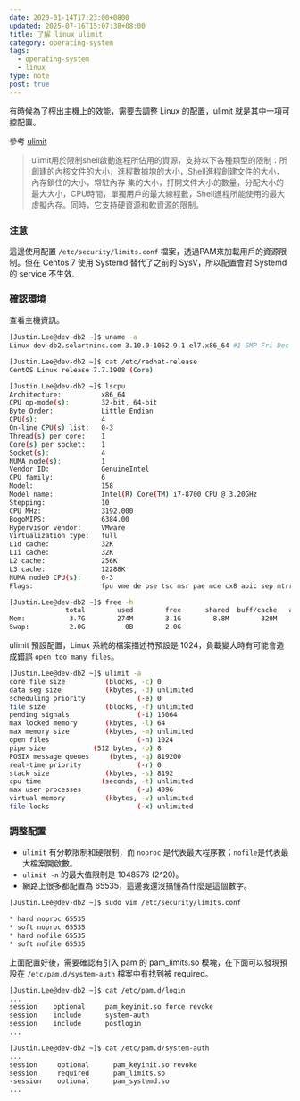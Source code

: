 ```yaml
---
date: 2020-01-14T17:23:00+0800
updated: 2025-07-16T15:07:38+08:00
title: 了解 linux ulimit
category: operating-system
tags:
  - operating-system
  - linux
type: note
post: true
---
```


有時候為了榨出主機上的效能，需要去調整 Linux 的配置，ulimit 就是其中一項可控配置。

<!--more-->

參考 [ulimit](https://man.linuxde.net/ulimit)

> ulimit用於限制shell啟動進程所佔用的資源，支持以下各種類型的限制：所創建的內核文件的大小，進程數據塊的大小，Shell進程創建文件的大小，內存鎖住的大小，常駐內存 集的大小，打開文件大小的數量，分配大小的最大大小，CPU時間，單獨用戶的最大線程數，Shell進程所能使用的最大虛擬內存。同時，它支持硬資源和軟資源的限制。

### 注意

這邊使用配置 `/etc/security/limits.conf` 檔案，透過PAM來加載用戶的資源限制。但在 Centos 7 使用 Systemd 替代了之前的 SysV，所以配置會對 Systemd 的 service 不生效.

### 確認環境

查看主機資訊。

```bash
[Justin.Lee@dev-db2 ~]$ uname -a
Linux dev-db2.solartninc.com 3.10.0-1062.9.1.el7.x86_64 #1 SMP Fri Dec 6 15:49:49 UTC 2019 x86_64 x86_64 x86_64 GNU/Linux

[Justin.Lee@dev-db2 ~]$ cat /etc/redhat-release
CentOS Linux release 7.7.1908 (Core)

[Justin.Lee@dev-db2 ~]$ lscpu
Architecture:          x86_64
CPU op-mode(s):        32-bit, 64-bit
Byte Order:            Little Endian
CPU(s):                4
On-line CPU(s) list:   0-3
Thread(s) per core:    1
Core(s) per socket:    1
Socket(s):             4
NUMA node(s):          1
Vendor ID:             GenuineIntel
CPU family:            6
Model:                 158
Model name:            Intel(R) Core(TM) i7-8700 CPU @ 3.20GHz
Stepping:              10
CPU MHz:               3192.000
BogoMIPS:              6384.00
Hypervisor vendor:     VMware
Virtualization type:   full
L1d cache:             32K
L1i cache:             32K
L2 cache:              256K
L3 cache:              12288K
NUMA node0 CPU(s):     0-3
Flags:                 fpu vme de pse tsc msr pae mce cx8 apic sep mtrr pge mca cmov pat pse36 clflush mmx fxsr sse sse2 ss syscall nx pdpe1gb rdtscp lm constant_tsc arch_perfmon nopl xtopology tsc_reliable nonstop_tsc eagerfpu pni pclmulqdq ssse3 fma cx16 pcid sse4_1 sse4_2 x2apic movbe popcnt tsc_deadline_timer aes xsave avx f16c rdrand hypervisor lahf_lm abm 3dnowprefetch invpcid_single ssbd ibrs ibpb stibp fsgsbase tsc_adjust bmi1 hle avx2 smep bmi2 invpcid rtm mpx rdseed adx smap clflushopt xsaveopt xsavec arat spec_ctrl intel_stibp flush_l1d arch_capabilities

[Justin.Lee@dev-db2 ~]$ free -h
              total        used        free      shared  buff/cache   available
Mem:           3.7G        274M        3.1G        8.8M        320M        3.2G
Swap:          2.0G          0B        2.0G
```

ulimit 預設配置，Linux 系統的檔案描述符預設是 1024，負載變大時有可能會造成錯誤 `open too many files`。

```bash
[Justin.Lee@dev-db2 ~]$ ulimit -a
core file size          (blocks, -c) 0
data seg size           (kbytes, -d) unlimited
scheduling priority             (-e) 0
file size               (blocks, -f) unlimited
pending signals                 (-i) 15064
max locked memory       (kbytes, -l) 64
max memory size         (kbytes, -m) unlimited
open files                      (-n) 1024
pipe size            (512 bytes, -p) 8
POSIX message queues     (bytes, -q) 819200
real-time priority              (-r) 0
stack size              (kbytes, -s) 8192
cpu time               (seconds, -t) unlimited
max user processes              (-u) 4096
virtual memory          (kbytes, -v) unlimited
file locks                      (-x) unlimited
```

### 調整配置

- `ulimit` 有分軟限制和硬限制，而 `noproc` 是代表最大程序數；`nofile`是代表最大檔案開啟數。
- `ulimit -n` 的最大值限制是 1048576 (2^20)。
- 網路上很多都配置為 65535，這邊我還沒搞懂為什麼是這個數字。

```bash
[Justin.Lee@dev-db2 ~]$ sudo vim /etc/security/limits.conf

* hard noproc 65535
* soft noproc 65535
* hard nofile 65535
* soft nofile 65535
```

上面配置好後，需要確認有引入 pam 的 pam_limits.so 模塊，在下面可以發現預設在 `/etc/pam.d/system-auth` 檔案中有找到被 required。

```bash
[Justin.Lee@dev-db2 ~]$ cat /etc/pam.d/login
...
session    optional     pam_keyinit.so force revoke
session    include      system-auth
session    include      postlogin
...

[Justin.Lee@dev-db2 ~]$ cat /etc/pam.d/system-auth
...
session     optional      pam_keyinit.so revoke
session     required      pam_limits.so
-session    optional      pam_systemd.so
...
```
